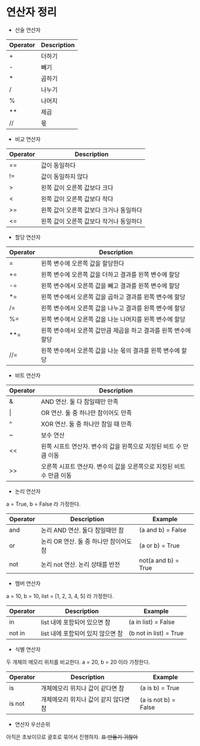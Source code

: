 # 연산자 정리



- 산술 연산자

| Operator | Description |
| -------- | ----------- |
| +        | 더하기      |
| -        | 빼기        |
| *        | 곱하기      |
| /        | 나누기      |
| %        | 나머지      |
| **       | 제곱        |
| //       | 몫          |



- 비교 연산자

| Operator | Description                             |
| -------- | --------------------------------------- |
| ==       | 값이 동일하다                           |
| !=       | 값이 동일하지 않다                      |
| >        | 왼쪽 값이 오른쪽 값보다 크다            |
| <        | 왼쪽 값이 오른쪽 값보다 작다            |
| >=       | 왼쪽 값이 오른쪽 값보다 크거나 동일하다 |
| <=       | 왼쪽 값이 오른쪽 값보다 작거나 동일하다 |



- 할당 연산자

| Operator | Description                                                  |
| -------- | ------------------------------------------------------------ |
| =        | 왼쪽 변수에 오른쪽 값을 할당한다                             |
| +=       | 왼쪽 변수에 오른쪽 값을 더하고 결과를 왼쪽 변수에 할당       |
| -=       | 왼쪽 변수에서 오른쪽 값을 빼고 결과를 왼쪽 변수에 할당       |
| *=       | 왼쪽 변수에서 오른쪽 값을 곱하고 결과를 왼쪽 변수에 할당     |
| /=       | 왼쪽 변수에서 오른쪽 값을 나누고 결과를 왼쪽 변수에 할당     |
| %=       | 왼쪽 변수에서 오른쪽 값을 나눈 나머지를 왼쪽 변수에 할당     |
| **=      | 왼쪽 변수에서 오른쪽 값만큼 제곱을 하고 결과를 왼쪽 변수에 할당 |
| //=      | 왼쪽 변수에서 오른쪽 값을 나눈 몫의 결과를 왼쪽 변수에 할당  |



- 비트 연산자

| Operator | Description                                                  |
| -------- | ------------------------------------------------------------ |
| &        | AND 연산. 둘 다 참일때만 만족                                |
| \|       | OR 연산. 둘 중 하나만 참이어도 만족                          |
| ^        | XOR 연산. 둘 중 하나만 참일 때 만족                          |
| ~        | 보수 연산                                                    |
| <<       | 왼쪽 시프트 연산자. 변수의 값을 왼쪽으로 지정된 비트 수 만큼 이동 |
| >>       | 오른쪽 시프트 연산자. 변수의 값을 오른쪽으로 지정된 비트 수 만큼 이동 |



- 논리 연산자

a = True, b = False 라 가정한다.

| Operator | Description                            | Example             |
| -------- | -------------------------------------- | ------------------- |
| and      | 논리 AND 연산. 둘다 참일때만 참        | (a and b) = False   |
| or       | 논리 OR 연산. 둘 중 하나만 참이어도 참 | (a or b) = True     |
| not      | 논리 not 연산. 논리 상태를 반전        | not(a and b) = True |



- 멤버 연산자

a = 10, b = 10, list = [1, 2, 3, 4, 5] 라 가정한다.

| Operator | Description                       | Example                |
| -------- | --------------------------------- | ---------------------- |
| in       | list 내에 포함되어 있으면 참      | (a in list) = False    |
| not in   | list 내에 포함되어 있지 않으면 참 | (b not in list) = True |



- 식별 연산자

두 개체의 메모리 위치를 비교한다. a = 20, b = 20 이라 가정한다.

| Operator | Description                           | Example              |
| -------- | ------------------------------------- | -------------------- |
| is       | 개체메모리 위치나 값이 같다면 참      | (a is b) = True      |
| is not   | 개체메모리 위치나 값이 같지 않다면 참 | (a is not b) = False |



- 연산자 우선순위

아직은 초보이므로 괄호로 묶어서 진행하자. ~~표 만들기 귀찮아~~